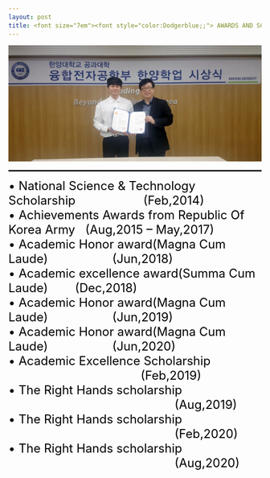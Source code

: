 ```yaml
---
layout: post
title: <font size="7em"><font style="color:Dodgerblue;;"> AWARDS AND SCHOLARSHIPS      &nbsp;&nbsp;&nbsp; (Click)</font></font>
---
```

<img src="/images/fulls/Awards.jpg" class="fit image">
<hr style="height:3px">

<font size="5em" style="color:black;">
•	National Science & Technology Scholarship &nbsp;&nbsp;&nbsp;&nbsp;&nbsp;&nbsp;&nbsp;&nbsp;&nbsp;&nbsp;&nbsp;&nbsp;&nbsp;&nbsp;&nbsp;&nbsp;&nbsp;&nbsp;&nbsp;(Feb,2014)<br>
•	Achievements Awards from Republic Of Korea Army &nbsp;&nbsp;(Aug,2015 – May,2017)<br>
•	Academic Honor award(Magna Cum Laude) &nbsp;&nbsp;&nbsp;&nbsp;&nbsp;&nbsp;&nbsp;&nbsp;&nbsp;&nbsp;&nbsp;&nbsp;&nbsp;&nbsp;&nbsp;&nbsp;&nbsp;&nbsp;(Jun,2018)<br>
•	Academic excellence award(Summa Cum Laude) &nbsp;&nbsp;&nbsp;&nbsp;&nbsp;&nbsp; (Dec,2018)<br>
•	Academic Honor award(Magna Cum Laude) &nbsp;&nbsp;&nbsp;&nbsp;&nbsp;&nbsp;&nbsp;&nbsp;&nbsp;&nbsp;&nbsp;&nbsp;&nbsp;&nbsp;&nbsp;&nbsp;&nbsp;&nbsp;(Jun,2019)<br>
•	Academic Honor award(Magna Cum Laude) &nbsp;&nbsp;&nbsp;&nbsp;&nbsp;&nbsp;&nbsp;&nbsp;&nbsp;&nbsp;&nbsp;&nbsp;&nbsp;&nbsp;&nbsp;&nbsp;&nbsp;&nbsp;(Jun,2020)<br>
•	Academic Excellence Scholarship &nbsp;&nbsp;&nbsp;&nbsp;&nbsp;&nbsp;&nbsp;&nbsp;&nbsp;&nbsp;&nbsp;&nbsp;&nbsp;&nbsp;&nbsp;&nbsp;&nbsp;&nbsp;&nbsp;&nbsp;&nbsp;&nbsp;&nbsp;&nbsp;&nbsp;&nbsp;&nbsp;&nbsp;&nbsp;&nbsp;&nbsp;&nbsp;&nbsp;&nbsp;&nbsp;&nbsp;&nbsp;&nbsp;&nbsp;(Feb,2019)<br>
•	The Right Hands scholarship &nbsp;&nbsp;&nbsp;&nbsp;&nbsp;&nbsp;&nbsp;&nbsp;&nbsp;&nbsp;&nbsp;&nbsp;&nbsp;&nbsp;&nbsp;&nbsp;&nbsp;&nbsp;&nbsp;&nbsp;&nbsp;&nbsp;&nbsp;&nbsp;&nbsp;&nbsp;&nbsp;&nbsp;&nbsp;&nbsp;&nbsp;&nbsp;&nbsp;&nbsp;&nbsp;&nbsp;&nbsp;&nbsp;&nbsp;&nbsp;&nbsp;&nbsp;&nbsp;&nbsp;&nbsp;&nbsp;&nbsp;&nbsp;&nbsp;(Aug,2019)<br>
•	The Right Hands scholarship &nbsp;&nbsp;&nbsp;&nbsp;&nbsp;&nbsp;&nbsp;&nbsp;&nbsp;&nbsp;&nbsp;&nbsp;&nbsp;&nbsp;&nbsp;&nbsp;&nbsp;&nbsp;&nbsp;&nbsp;&nbsp;&nbsp;&nbsp;&nbsp;&nbsp;&nbsp;&nbsp;&nbsp;&nbsp;&nbsp;&nbsp;&nbsp;&nbsp;&nbsp;&nbsp;&nbsp;&nbsp;&nbsp;&nbsp;&nbsp;&nbsp;&nbsp;&nbsp;&nbsp;&nbsp;&nbsp;&nbsp;&nbsp;&nbsp;(Feb,2020)<br>
•	The Right Hands scholarship &nbsp;&nbsp;&nbsp;&nbsp;&nbsp;&nbsp;&nbsp;&nbsp;&nbsp;&nbsp;&nbsp;&nbsp;&nbsp;&nbsp;&nbsp;&nbsp;&nbsp;&nbsp;&nbsp;&nbsp;&nbsp;&nbsp;&nbsp;&nbsp;&nbsp;&nbsp;&nbsp;&nbsp;&nbsp;&nbsp;&nbsp;&nbsp;&nbsp;&nbsp;&nbsp;&nbsp;&nbsp;&nbsp;&nbsp;&nbsp;&nbsp;&nbsp;&nbsp;&nbsp;&nbsp;&nbsp;&nbsp;&nbsp;&nbsp;(Aug,2020)<br>
</font>
<br><br><br><br><br><br><br><br>
